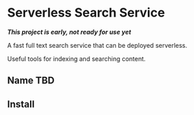 # Serverless Search Service

***This project is early, not ready for use yet***

A fast full text search service that can be deployed serverless.

Useful tools for indexing and searching content.

## Name TBD

## Install

